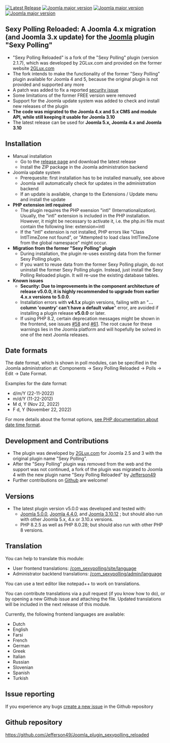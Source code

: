 [![Latest Release](https://img.shields.io/github/v/release/Jefferson49/Joomla_plugin_sexypolling_reloaded?display_name=tag)](https://github.com/Jefferson49/Joomla_plugin_sexypolling_reloaded/releases/latest)
[![Joomla major version](https://img.shields.io/badge/joomla-v5.x-green)](https://downloads.joomla.org/cms/joomla4)
[![Joomla major version](https://img.shields.io/badge/joomla-v4.x-green)](https://downloads.joomla.org/cms/joomla4)
[![Joomla major version](https://img.shields.io/badge/joomla-v3.10-green)](https://downloads.joomla.org/cms/joomla3)
## Sexy Polling Reloaded: A Joomla 4.x migration (and Joomla 3.x update) for the [Joomla](https://www.joomla.org/) plugin "Sexy Polling" 
+ "Sexy Polling Reloaded" is a fork of the "Sexy Polling" plugin (version 2.1.7), which was developed by 2GLux.com and provided on the former website [2GLux.com](https://web.archive.org/web/20211215150923/https://2glux.com/projects/sexypolling)
+ The fork intends to make the functionality of the former "Sexy Polling" plugin available for Joomla 4 and 5, because the original plugin is not provided and supported any more
+ A patch was added to fix a reported [security issue](https://www.exploit-db.com/exploits/50927)
+ Some limitations of the former FREE version were removed
+ Support for the Joomla update system was added to check and install new releases of the plugin
+ **The code was migrated to the Joomla 4.x and 5.x CMS and module API, while still keeping it usable for Joomla 3.10**
+ The latest release can be used for **Joomla 5.x, Joomla 4.x and Joomla 3.10**

##  Installation
+ Manual installation
    + Go to the [release page](https://github.com/Jefferson49/Joomla_plugin_sexypolling_reloaded/releases) and download the latest release
    + Install the ZIP package in the Joomla administration backend
+ Joomla update system
    + Prerequesite: first installation has to be installed manually, see above
    + Joomla will automatically check for updates in the administration backend
    + If an update is available, change to the Extensions / Update menu and install the update 
+ **PHP extension intl required**
   + The plugin requires the PHP exension "intl" (Internationalization). Usually, the "intl" extension is included in the PHP installation. However, it might be necessary to activate it, i.e. the php.ini file must contain the following line: extension=intl
   + If the "intl" extension is not installed, PHP errors like "Class IntlTimeZone not found", or "Attempted to load class IntlTimeZone from the global namespace" might occur.
+ **Migration from the former "Sexy Polling" plugin**
    + During installation, the plugin re-uses existing data from the former Sexy Polling plugin. 
    + If you want to reuse data from the former Sexy Polling plugin, do not uninstall the former Sexy Polling plugin. Instead, just install the Sexy Polling Reloaded plugin. It will re-use the existing database tables.
+ **Known issues**
    + **Security: Due to improvements in the component architecture of release v5.0.0, it is highly recommended to upgrade from earlier 4.x.x versions to 5.0.0**.
    + Installation errors with **v4.1.x** plugin versions, failing with an "**... column 'country' can't have a default value**" error, are avoided if installing a plugin release **v5.0.0** or later.
    + If using PHP 8.2, certain deprecation messages might be shown in the frontend, see issues [#58](https://github.com/Jefferson49/Joomla_plugin_sexypolling_reloaded/issues/58) and [#61](https://github.com/Jefferson49/Joomla_plugin_sexypolling_reloaded/issues/61). The root cause for these warnings lies in the Joomla platform and will hopefully be solved in one of the next Joomla releases.
##  Date formats
The date format, which is shown in poll modules, can be specified in the Joomla administration at: Components -> Sexy Polling Reloaded -> Polls -> Edit -> Date Format.

Examples for the date format: 
+ d/m/Y (22-11-2022)
+ m/d/Y (11-22-2012)
+ M d, Y (Nov 22, 2022)
+ F d, Y (November 22, 2022)

For more details about the format options, [see PHP documentation about date time format](https://www.php.net/manual/en/datetime.format.php).

## Development and Contributions
+ The plugin was developed by [2GLux.com](2GLux.com) for Joomla 2.5 and 3 with the original plugin name "Sexy Polling".
+ After the "Sexy Polling" plugin was removed from the web and the support was not continued, a fork of the plugin was migrated to Joomla 4 with the new plugin name "Sexy Polling Reloaded" by [Jefferson49](https://github.com/Jefferson49)
+ Further contributions on [Github](https://github.com/Jefferson49/Joomla_plugin_sexypolling_reloaded) are welcome!

##  Versions 
+ The latest plugin version v5.0.0 was developed and tested with: 
    + [Joomla 5.0.0](https://downloads.joomla.org/cms/joomla5), [Joomla 4.4.0](https://downloads.joomla.org/cms/joomla4), and [Joomla 3.10.12](https://downloads.joomla.org/cms/joomla3) ; but should also run with other Joomla 5.x, 4.x or 3.10.x versions.
    + PHP 8.2.5 as well as PHP 8.0.28; but should also run with other PHP 8 versions.

## Translation
You can help to translate this module:
+ User frontend translations: [/com_sexypolling/site/language](https://github.com/Jefferson49/Joomla_plugin_sexypolling_reloaded/tree/joomla_4.x/com_sexypolling/site/language)
+ Administrator backtend translations: [/com_sexypolling/admin/language](https://github.com/Jefferson49/Joomla_plugin_sexypolling_reloaded/tree/joomla_4.x/com_sexypolling/admin/language)  

You can use a text editor like notepad++ to work on translations.

You can contribute translations via a pull request (if you know how to do), or by opening a new Github issue and attaching the file. Updated translations will be included in the next release of this module.

Currently, the following frontend languages are available:
+ Dutch
+ English
+ Farsi
+ French
+ German
+ Greek
+ Italian
+ Russian
+ Slovenian
+ Spanish
+ Turkish

## Issue reporting
If you experience any bugs [create a new issue](https://github.com/Jefferson49/Joomla_plugin_sexypolling_reloaded/issues) in the Github repository
##  Github repository  
https://github.com/Jefferson49/Joomla_plugin_sexypolling_reloaded
